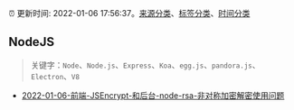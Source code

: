 :alarm_clock: 更新时间: 2022-01-06 17:56:37。[来源分类](../README.md)、[标签分类](../TAGS.md)、[时间分类](../TIMELINE.md)

## NodeJS


> 关键字：`Node`、`Node.js`、`Express`、`Koa`、`egg.js`、`pandora.js`、`Electron`、`V8`



- [2022-01-06-前端-JSEncrypt-和后台-node-rsa-非对称加密解密使用问题](https://www.v2ex.com/t/826703) 